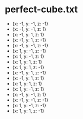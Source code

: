 
# perfect-cube.txt
  - {x: -1, y: -1, z: -1}
  - {x: -1, y: -1, z: 1}
  - {x: -1, y: 1, z: 1}
  - {x: -1, y: 1, z: -1}
  - {x: -1, y: -1, z: -1}
  - {x: 1, y: -1, z: -1}
  - {x: 1, y: -1, z: 1}
  - {x: 1, y: 1, z: 1}
  - {x: 1, y: 1, z: -1}
  - {x: -1, y: 1, z: -1}
  - {x: -1, y: 1, z: 1}
  - {x: 1, y: 1, z: 1}
  - {x: 1, y: -1, z: 1}
  - {x: -1, y: -1, z: 1}
  - {x: -1, y: -1, z: -1}
  - {x: 1, y: -1, z: -1}
  - {x: 1, y: 1, z: -1}
